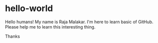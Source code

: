 # hello-world

Hello humans!
My name is Raja Malakar. I'm here to learn basic of GitHub.
Please help me to learn this interesting thing.

Thanks
